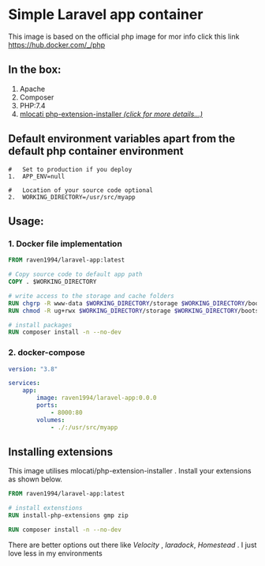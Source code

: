 # Simple Laravel app container

This image is based on the official php image for mor info click this link
https://hub.docker.com/_/php 

## In the box:
1.  Apache
2.  Composer
3.  PHP:7.4
4.  [mlocati php-extension-installer _(click for more details...)_](https://github.com/mlocati/docker-php-extension-installer)


## Default environment variables apart from the default php container environment
```
#   Set to production if you deploy
1.  APP_ENV=null

#   Location of your source code optional
2.  WORKING_DIRECTORY=/usr/src/myapp
```
## Usage:

### 1.  Docker file implementation
```Dockerfile
FROM raven1994/laravel-app:latest

# Copy source code to default app path
COPY . $WORKING_DIRECTORY

# write access to the storage and cache folders
RUN chgrp -R www-data $WORKING_DIRECTORY/storage $WORKING_DIRECTORY/bootstrap/cache
RUN chmod -R ug+rwx $WORKING_DIRECTORY/storage $WORKING_DIRECTORY/bootstrap/cache

# install packages
RUN composer install -n --no-dev
```
### 2.  docker-compose
```yml
version: "3.8"

services: 
    app:
        image: raven1994/laravel-app:0.0.0
        ports: 
            - 8000:80
        volumes: 
            - ./:/usr/src/myapp
```


## Installing extensions
This image utilises mlocati/php-extension-installer . Install your extensions as shown below.

```Dockerfile
FROM raven1994/laravel-app:latest

# install extenstions
RUN install-php-extensions gmp zip

RUN composer install -n --no-dev
```

There are better options out there like *Velocity* , *laradock*, *Homestead* . I just love less in my environments

